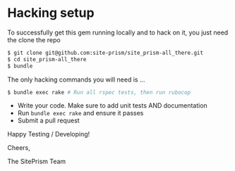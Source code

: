 # Hacking setup

To successfully get this gem running locally and to hack on it, you just need the clone the repo

```bash
$ git clone git@github.com:site-prism/site_prism-all_there.git
$ cd site_prism-all_there
$ bundle
```

The only hacking commands you will need is ...

```bash
$ bundle exec rake # Run all rspec tests, then run rubocop
```

- Write your code. Make sure to add unit tests AND documentation
- Run `bundle exec rake` and ensure it passes
- Submit a pull request

Happy Testing / Developing!

Cheers,

The SitePrism Team

